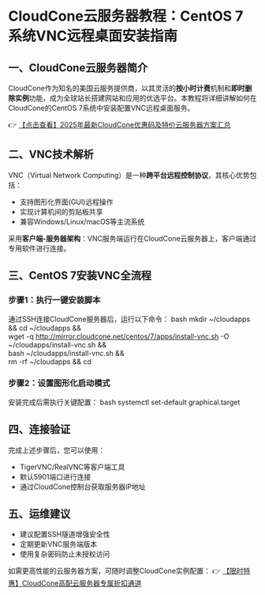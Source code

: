 # CloudCone云服务器教程：CentOS 7系统VNC远程桌面安装指南

## 一、CloudCone云服务器简介
CloudCone作为知名的美国云服务提供商，以其灵活的**按小时计费**机制和**即时删除实例**功能，成为全球站长搭建网站和应用的优选平台。本教程将详细讲解如何在CloudCone的CentOS 7系统中安装配置VNC远程桌面服务。

👉 [【点击查看】2025年最新CloudCone优惠码及特价云服务器方案汇总](https://bit.ly/Cloudcone)

## 二、VNC技术解析
VNC（Virtual Network Computing）是一种**跨平台远程控制协议**，其核心优势包括：
- 支持图形化界面(GUI)远程操作
- 实现计算机间的剪贴板共享
- 兼容Windows/Linux/macOS等主流系统

采用**客户端-服务器架构**：VNC服务端运行在CloudCone云服务器上，客户端通过专用软件进行连接。

## 三、CentOS 7安装VNC全流程
### 步骤1：执行一键安装脚本
通过SSH连接CloudCone服务器后，运行以下命令：
bash
mkdir ~/cloudapps && cd ~/cloudapps && \
wget -q http://mirror.cloudcone.net/centos/7/apps/install-vnc.sh -O ~/cloudapps/install-vnc.sh && \
bash ~/cloudapps/install-vnc.sh && \
rm -rf ~/cloudapps && cd

### 步骤2：设置图形化启动模式
安装完成后需执行关键配置：
bash
systemctl set-default graphical.target

## 四、连接验证
完成上述步骤后，您可以使用：
- TigerVNC/RealVNC等客户端工具
- 默认5901端口进行连接
- 通过CloudCone控制台获取服务器IP地址

## 五、运维建议
- 建议配置SSH隧道增强安全性
- 定期更新VNC服务端版本
- 使用复杂密码防止未授权访问

如需更高性能的云服务器方案，可随时调整CloudCone实例配置：
👉 [【限时特惠】CloudCone高配云服务器专属折扣通道](https://bit.ly/Cloudcone)